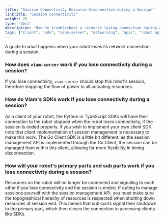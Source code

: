 ```yaml
---
title: "Session Connectivity Resource Disonnection during a Session"
linkTitle: "Session Connectivity"
weight: 20
type: "docs"
description: "How to troubleshoot a resource losing connection during a robot session."
tags: ["client", "sdk", "viam-server", "networking", "apis", "robot api", "session"]
---
```


A guide to what happens when your robot loses its network connection during a session.

### How does `viam-server` work if you lose connectivity during a session?

If you lose connectivity, `viam-server` should stop this robot's session, therefore stopping the flow of power to all actuating resources.

### How do Viam's SDKs work if you lose connectivity during a session?

As a client of your robot, the Python or TypeScript SDKs will have their connection to the robot stopped when the robot loses connectivity, if the session is ended properly.
If you wish to implement your own client SDK, note that client implementation of session management is necessary to make this work.
The Go Client SDK is a little bit different: as the session management API is implemented through the Go Client, the session can be managed from within this client, allowing for more flexibility in timing disconnection. 

### How will your robot's primary parts and sub parts work if you lose connectivity during a session?

Resources on the robot will no longer be connected and signaling to each other if you lose connectivity and the session is ended.
If opting to manage sessions yourself with the session management API, you must make sure the topographical hierachy of resources is respected when shutting down resources at session end.
This means that sub-parts signal their shutdown to the primary part, which then closes the connection to accessing clients like SDKs.
